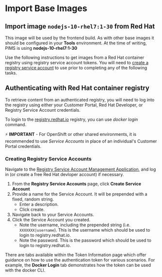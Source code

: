 # Import Base Images

## Import image `nodejs-10-rhel7:1-30` from Red Hat

This image will be used by the frontend build. As with other base images it should be configured in your **Tools** environment. At the time of writing, PIMS is using **nodejs-10-rhel7:1-30**

Use the following instructions to get images from a Red Hat container registry using registry service account tokens. You will need to [create a registry service account](https://access.redhat.com/terms-based-registry/) to use prior to completing any of the following tasks.

## Authenticating with Red Hat container registry

To retrieve content from an authenticated registry, you will need to log into the registry using either your Customer Portal, Red Hat Developer, or Registry Service Account credentials.

To login to the [registry.redhat.io](https://catalog.redhat.com/software/containers/explore) registry, you can use _docker login_ command.

:zap: **IMPORTANT** - For OpenShift or other shared environments, it is recommended to use _Service Accounts_ in place of an individual's Customer Portal credentials.

### Creating Registry Service Accounts

Navigate to the [Registry Service Account Management Application](https://access.redhat.com/terms-based-registry/), and log in (or create a free Red Hat devloper account) if necessary.

1. From the **Registry Service Accounts** page, click **Create Service Account**
2. Provide a name for the Service Account. It will be prepended with a fixed, random string.
   - Enter a description.
   - Click create.
3. Navigate back to your Service Accounts.
4. Click the Service Account you created.
   - Note the username, including the prepended string (i.e. `XXXXXXX|username`). This is the username which should be used to login to registry.redhat.io.
   - Note the password. This is the password which should be used to login to registry.redhat.io.

There are tabs available within the Token Information page which offer guidance on how to use the authentication token for various scenarios. For example, the **Docker Login** tab demonstrates how the token can be used with the docker CLI.
